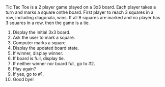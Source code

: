 Tic Tac Toe is a 2 player game played on a 3x3 board. Each player takes a turn and
marks a square onthe board. First player to reach 3 squares in a row, including diagonala, wins.
If all 9 squares are marked and no player has 3 squares in a row, then the game is a tie.

1. Display the initial 3x3 board.
2. Ask the user to mark a square.
3. Computer marks a square.
4. Display the updated board state.
5. If winner, display winner.
6. If board is full, display tie.
7. If neither winner nor board full, go to #2.
8. Play again?
9. If yes, go to #1.
10. Good bye!

